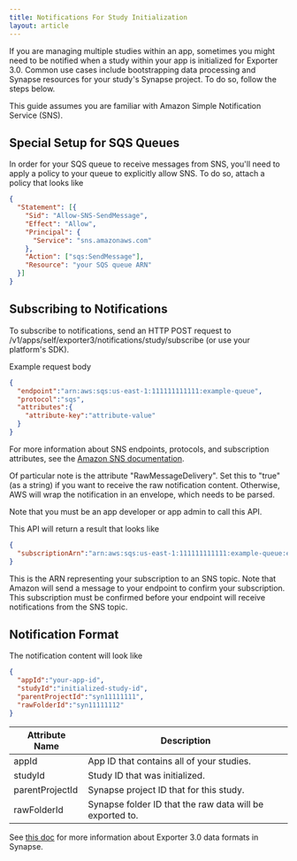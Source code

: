 ```yaml
---
title: Notifications For Study Initialization
layout: article
---
```


<div id="toc"></div>

If you are managing multiple studies within an app, sometimes you might need to be notified when a study within your app is initialized for Exporter 3.0. Common use cases include bootstrapping data processing and Synapse resources for your study's Synapse project. To do so, follow the steps below.

This guide assumes you are familiar with Amazon Simple Notification Service (SNS).

## Special Setup for SQS Queues

In order for your SQS queue to receive messages from SNS, you'll need to apply a policy to your queue to explicitly allow SNS. To do so, attach a policy that looks like

```json
{
  "Statement": [{
    "Sid": "Allow-SNS-SendMessage",
    "Effect": "Allow",
    "Principal": {
      "Service": "sns.amazonaws.com"
    },
    "Action": ["sqs:SendMessage"],
    "Resource": "your SQS queue ARN"
  }]
}
```

## Subscribing to Notifications

To subscribe to notifications, send an HTTP POST request to /v1/apps/self/exporter3/notifications/study/subscribe (or use your platform's SDK).

Example request body

```json
{
  "endpoint":"arn:aws:sqs:us-east-1:111111111111:example-queue",
  "protocol":"sqs",
  "attributes":{
    "attribute-key":"attribute-value"
  }
}
```

For more information about SNS endpoints, protocols, and subscription attributes, see the [Amazon SNS documentation](https://docs.aws.amazon.com/sns/latest/api/API_Subscribe.html).

Of particular note is the attribute "RawMessageDelivery". Set this to "true" (as a string) if you want to receive the raw notification content. Otherwise, AWS will wrap the notification in an envelope, which needs to be parsed.

Note that you must be an app developer or app admin to call this API.

This API will return a result that looks like

```json
{
  "subscriptionArn":"arn:aws:sqs:us-east-1:111111111111:example-queue:example-subscription-guid"
}
```

This is the ARN representing your subscription to an SNS topic. Note that Amazon will send a message to your endpoint to confirm your subscription. This subscription must be confirmed before your endpoint will receive notifications from the SNS topic.

## Notification Format

The notification content will look like

```json
{
  "appId":"your-app-id",
  "studyId":"initialized-study-id",
  "parentProjectId":"syn11111111",
  "rawFolderId":"syn11111112"
}
```

|Attribute Name|Description|
|---|---|
|appId|App ID that contains all of your studies.|
|studyId|Study ID that was initialized.|
|parentProjectId|Synapse project ID that for this study.|
|rawFolderId|Synapse folder ID that the raw data will be exported to.||

See [this doc](submitting_health_data.html#viewing-your-data-in-synapse) for more information about Exporter 3.0 data formats in Synapse.
